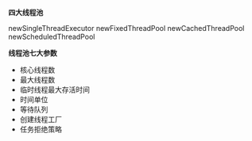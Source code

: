 **四大线程池**

newSingleThreadExecutor
newFixedThreadPool
newCachedThreadPool
newScheduledThreadPool

**线程池七大参数**
- 核心线程数
- 最大线程数
- 临时线程最大存活时间
- 时间单位
- 等待队列
- 创建线程工厂
- 任务拒绝策略

